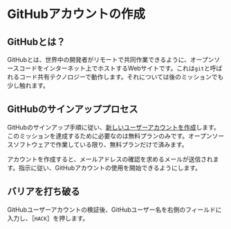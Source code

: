 # GitHubアカウントの作成

## GitHubとは？

GitHubとは、世界中の開発者がリモートで共同作業できるように、オープンソースコードをインターネット上でホストするWebサイトです。これは`git`と呼ばれるコード共有テクノロジーで動作します。それについては後のミッションでも少し触れます。

## GitHubのサインアッププロセス

GitHubのサインアップ手順に従い、[新しいユーザーアカウントを作成](https://github.com/join)します。このミッションを達成するために必要なのは無料プランのみです。オープンソースソフトウェアで作業している限り、無料プランだけで済みます。

アカウントを作成すると、メールアドレスの確認を求めるメールが送信されます。指示に従い、GitHubアカウントの使用を開始できるようにします。

## バリアを打ち破る

GitHubユーザーアカウントの検証後、GitHubユーザー名を右側のフィールドに入力し、［`HACK`］を押します。